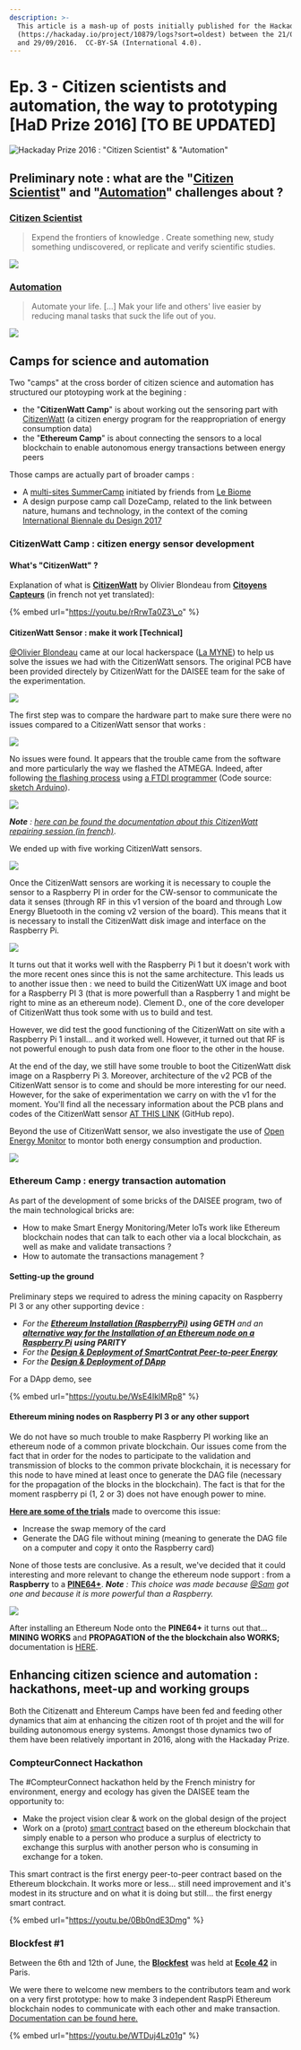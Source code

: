 ```yaml
---
description: >-
  This article is a mash-up of posts initially published for the Hackaday Prize
  (https://hackaday.io/project/10879/logs?sort=oldest) between the 21/08/2016
  and 29/09/2016.  CC-BY-SA (International 4.0).
---
```


# Ep. 3 - Citizen scientists and automation, the way to prototyping \[HaD Prize 2016\] [TO BE UPDATED]

![Hackaday Prize 2016 : &quot;Citizen Scientist&quot; &amp; &quot;Automation&quot;](../.gitbook/assets/hackaday-prize-csa.png)

## Preliminary note : what are the "[Citizen Scientist](https://cloud.lamyne.org/s/JLTw5YzcLzD3X9w)" and "[Automation](https://cloud.lamyne.org/s/kFKEngJWnAdw8yK)" challenges about ?

### [Citizen Scientist](https://web.archive.org/web/20160328233302/https://hackaday.io/prize/details)

> Expend the frontiers of knowledge . Create something new, study something undiscovered, or replicate and verify scientific studies.

![](../.gitbook/assets/had-prize-cs.png)

### [Automation](https://web.archive.org/web/20160705044827/https://hackaday.io/prize/details)

> Automate your life. \[...\] Mak your life and others' live easier by reducing manal tasks that suck the life out of you.

![](../.gitbook/assets/had-prize-auto.png)

## Camps for science and automation

Two "camps" at the cross border of citizen science and automation has structured our ptotoyping work at the begining : 

* the "**CitizenWatt Camp**" is about working out the sensoring part with [CitizenWatt](https://web.archive.org/web/20160322165735/http://www.citizenwatt.paris/) \(a citizen energy program for the reappropriation of energy consumption data\)
* the "**Ethereum Camp**" is about connecting the sensors to a local blockchain to enable autonomous energy transactions between energy peers

Those camps are actually part of  broader camps :

* A [multi-sites SummerCamp](https://web.archive.org/web/20170101035424/https://hackpad.com/IndieLabCamp-Carnet-de-bord-LxNyipOhh0I) initiated by friends from [Le Biome](http://lebiomefablab.wixsite.com/lebiome)
* A design purpose camp call DozeCamp, related to the link between nature, humans and technology, in the context of the coming [International Biennale du Design 2017](http://www.biennale-design.com/saint-etienne/)

### CitizenWatt Camp : citizen energy sensor development

#### What's "CitizenWatt" ? 

Explanation of what is [**CitizenWatt**](http://www.citizenwatt.paris/) by Olivier Blondeau from [**Citoyens Capteurs**](http://www.citoyenscapteurs.net/) \(in french not yet translated\):

{% embed url="https://youtu.be/rRrwTa0Z3\_o" %}

#### **CitizenWatt Sensor : make it work \[Technical\]**

[@Olivier Blondeau](https://hackaday.io/hacker/134617) came at our local hackerspace \([La MYNE](https://lamyne.org)\) to help us solve the issues we had with the CitizenWatt sensors. The original PCB have been provided directely by CitizenWatt for the DAISEE team for the sake of the experimentation.

![](../.gitbook/assets/citizenwatt-sensor-boards.jpg)

The first step was to compare the hardware part to make sure there were no issues compared to a CitizenWatt sensor that works :

![](../.gitbook/assets/citizenwatt-sensor.jpg)

No issues were found. It appears that the trouble came from the software and more particularly the way we flashed the ATMEGA. Indeed, after following [the flashing process](https://web.archive.org/web/20170101035345/http://wiki.citizenwatt.paris/doku.php?id=flashage_de_l_atmega_et_calibration_du_capteur) using [a FTDI programmer](https://www.arduino.cc/en/Main/ArduinoBoardFioProgramming) \(Code source: [sketch Arduino](https://github.com/CitoyensCapteurs/CitizenWatt-sensor/blob/master/Software/sensor/sensor.ino)\). 

![](../.gitbook/assets/citizenwatt-sensor-fdi-programer.jpg)

_**Note** :_ [_here can be found the documentation about this CitizenWatt repairing session \(in french\)_](https://paper.dropbox.com/doc/DAISEE-Construction-CitizenWatt--A1uMdPAEe99gjBYUDwYN7JgdAg-QBosHpGM6SMTeBDP6nskR). 

We ended up with five working CitizenWatt sensors.

![](../.gitbook/assets/citizenwatt-sensor-biping.gif)

Once the CitizenWatt sensors are working it is necessary to couple the sensor to a Raspberry PI in order for the CW-sensor to communicate the data it senses \(through RF in this v1 version of the board and through Low Energy Bluetooth in the coming v2 version of the board\). This means that it is necessary to install the CitizenWatt disk image and interface on the Raspberry Pi.

![](../.gitbook/assets/raspberry-pi-3.jpg)

It turns out that it works well with the Raspberry Pi 1 but it doesn't work with the more recent ones since this is not the same architecture. This leads us to another issue then : we need to build the CitizenWatt UX image and boot for a Raspberry PI 3 \(that is more powerfull than a Raspberry 1 and might be right to mine as an ethereum node\). Clement D., one of the core developer of CitizenWatt thus took some with us to build and test. 

However, we did test the good functioning of the CitizenWatt on site with a Raspberry Pi 1 install... and it worked well. However, it turned out that RF is not powerful enough to push data from one floor to the other in the house.

At the end of the day, we still have some trouble to boot the CitizenWatt disk image on a Raspberry Pi 3. Moreover, architecture of the v2 PCB of the CitizenWatt sensor is to come and should be more interesting for our need. However, for the sake of experimentation we carry on with the v1 for the moment. You'll find all the necessary information about the PCB plans and codes of the CitizenWatt sensor [AT THIS LINK](https://github.com/CitoyensCapteurs/CitizenWatt-sensor) \(GitHub repo\).

Beyond the use of CitizenWatt sensor, we also investigate the use of [Open Energy Monitor](https://openenergymonitor.org/) to montor both energy consumption and production. 

![](../.gitbook/assets/oem1.jpg)

### Ethereum Camp : energy transaction automation

As part of the development of some bricks of the DAISEE program, two of the main technological bricks are:

* How to make Smart Energy Monitoring/Meter IoTs work like Ethereum blockchain nodes that can talk to each other via a local blockchain, as well as make and validate transactions ?
* How to automate the transactions management ?

#### Setting-up the ground

Preliminary steps we required to adress the mining capacity on Raspberry PI 3 or any other supporting device :

* _For the_ [_**Ethereum Installation \(RaspberryPi\)**_](https://web.archive.org/web/20170101035456/https://hackpad.com/DAISEE-Ethereum-Install-sur-un-Pi-N60aExvyCPC) _**using GETH** and an_ [_**alternative way for the Installation of an Ethereum node on a Raspberry Pi**_](https://web.archive.org/web/20170101035517/https://hackpad.com/DAISEE-Ethereum-Install-sur-Pi-via-Parity-RMpwqLyOwSq) _**using PARITY**_
* _For the_ [_**Design & Deployment of SmartContrat Peer-to-peer Energy**_](https://web.archive.org/web/20170101035428/https://hackpad.com/DAISEE-Design-et-dploiment-de-smart-contrats-dnergie-pair-pair-o1vtMr8RW73)
* _For the_ [_**Design & Deployment of DApp**_](https://web.archive.org/web/20170101035338/https://hackpad.com/DAISEE-Dploiement-dune-App-sTLyhw9iOaO)

For a DApp demo, see

{% embed url="https://youtu.be/WsE4IklMRp8" %}

#### **Ethereum mining nodes on Raspberry PI 3 or any other support**

We do not have so much trouble to make Raspberry PI working like an ethereum node of a common private blockchain. Our issues come from the fact that in order for the nodes to participate to the validation and transmission of blocks to the common private blockchain, it is necessary for this node to have mined at least once to generate the DAG file \(necessary for the propagation of the blocks in the blockchain\). The fact is that for the moment raspberry pi \(1, 2 or 3\) does not have enough power to mine.

[**Here are some of the trials**](https://web.archive.org/web/20170101035346/https://hackpad.com/DAISEE-2e-DAISEECamp-0816-VyMwEnbsRqA) made to overcome this issue:

* Increase the swap memory of the card
* Generate the DAG file without mining \(meaning to generate the DAG file on a computer and copy it onto the Raspberry card\)

None of those tests are conclusive. As a result, we've decided that it could interesting and more relevant to change the ethereum node support : from a **Raspberry** to a [**PINE64+**](https://www.pine64.com/product). _**Note** : This choice was made because_ [_@Sam_](https://hackaday.io/hacker/130437) _got one and because it is more powerful than a Raspberry._

![](../.gitbook/assets/pine64+.jpg)

After installing an Ethereum Node onto the **PINE64+** it turns out that... **MINING WORKS** and **PROPAGATION of the the blockchain also WORKS;** documentation is [HERE](https://web.archive.org/web/20170102015738/https://hackpad.com/DAISEE-Installation-dEthereum-et-CitizenWatt-sur-une-carte-Pine64-CCIvAqntMVV).

## Enhancing citizen science and automation : hackathons, meet-up and working groups

Both the Citizenatt and Ehtereum Camps have been fed and feeding other dynamics that aim at enhancing the citizen root of th projet and the will for building autonomous energy systems. Amongst those dynamics two of them have been relatively important in 2016, along with the Hackaday Prize.

### CompteurConnect Hackathon

The \#CompteurConnect hackathon held by the French ministry for environment, energy and ecology has given the DAISEE team the opportunity to:

* Make the project vision clear & work on the global design of the project
* Work on a \(proto\) [smart contract](https://github.com/Xalava/Daisee/blob/master/Daisee.sol) based on the ethereum blockchain that simply enable to a person who produce a surplus of electricty to exchange this surplus with another person who is consuming in exchange for a token.

This smart contract is the first energy peer-to-peer contract based on the Ethereum blockchain. It works more or less... still need improvement and it's modest in its structure and on what it is doing but still... the first energy smart contract.

{% embed url="https://youtu.be/0Bb0ndE3Dmg" %}

### Blockfest \#1 

Between the 6th and 12th of June, the [**Blockfest**](http://blockfest.fr/) was held at [**Ecole 42**](http://www.42.fr/) in Paris.

We were there to welcome new members to the contributors team and work on a very first prototype: how to make 3 independent RaspPi Ethereum blockchain nodes to communicate with each other and make transaction. [Documentation can be found here. ](https://paper.dropbox.com/doc/DAISEE-BlockSprint-Log-Book--A1uM6pPu3D1cpvk2cpJhpeRrAQ-KH1i0nrU5HAayxARk0sMf)

{% embed url="https://youtu.be/WTDuj4Lz01g" %}



